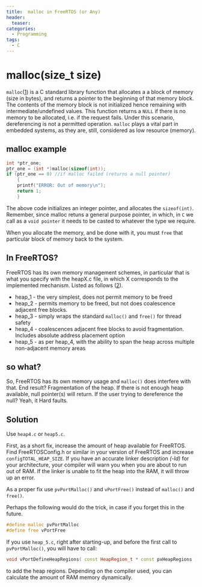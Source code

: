 ```yaml
---
title:  malloc in FreeRTOS (or Any)
header:
  teaser: 
categories: 
  - Programming
tags:
  - C
---
```


# malloc(size_t size)

`malloc`([1]) is a C standard library function that allocates a a block of memory (size in bytes), and returns a pointer to the beginning of that memory block. The contents of the memory block is not initialized hence remaining with intermediate/undefined values. This function returns a `NULL` if there is no memory to be allocated, i.e. if the request fails. Under this scenario, dereferencing is not a permitted operation. `malloc` plays a vital part in embedded systems, as they are, still, considered as low resource (memory).

## malloc example

```cpp
int *ptr_one;
ptr_one = (int *)malloc(sizeof(int));
if (ptr_one == 0) //if malloc failed (returns a null pointer)
	{
	printf("ERROR: Out of memory\n");
	return 1;
	}

```

The above code initializes an integer pointer, and allocates the `sizeof(int)`. Remember, since malloc retuns a general purpose pointer,
in which, in `C` we call as a `void pointer` it needs to be casted to whatever the type we require. 

When you allocate the memory, and be done with it, you must `free` that particular block of memory back to the system.

## In FreeRTOS?
FreeRTOS has its own memory management schemes, in particular that is what you specify with the heapX.c file, in which X corresponds to the implemented mechanism. Listed as follows ([2]).

* heap_1 - the very simplest, does not permit memory to be freed
* heap_2 - permits memory to be freed, but not does coalescence adjacent free blocks.
* heap_3 - simply wraps the standard `malloc()` and `free()` for thread safety
* heap_4 - coalescences adjacent free blocks to avoid fragmentation. Includes absolute address placement option
* heap_5 - as per heap_4, with the ability to span the heap across multiple non-adjacent memory areas

## so what?

So, FreeRTOS has its own memory usage and `malloc()` does interfere with that. End result? Fragmentation of the heap. If there is not enough
heap available, null pointer(s) will return. If the user trying to dereference the null? Yeah, it Hard faults.


## Solution

Use `heap4.c` or `heap5.c`.

First, as a short fix, increase the amount of heap available for FreeRTOS. Find FreeRTOSConfig.h or similar in your version
of FreeRTOS and increase `configTOTAL_HEAP_SIZE`. If you have an accurate linker description *(-ld)* for your architecture, 
your compiler will warn you when you are about to run out of RAM. If the linker is unable to fit the heap into the RAM, it will
throw up an error. 

As a proper fix use `pvPortMalloc()` and `vPortFree()` instead of `malloc()` and `free()`.

Perhaps the following would do the trick, in case if you forget this in the future.

```cpp
#define malloc pvPortMalloc
#define free vPortFree
```

If you use `heap_5.c`, right after starting-up, and before the first call to `pvPortMalloc()`, you will have to call:
```cpp 
void vPortDefineHeapRegions( const HeapRegion_t * const pxHeapRegions );
```

to add the heap regions. Depending on the compiler used, you can calculate the amount of RAM memory dynamically.


[1]:http://man7.org/linux/man-pages/man3/realloc.3.html
[2]:https://www.freertos.org/a00111.html

